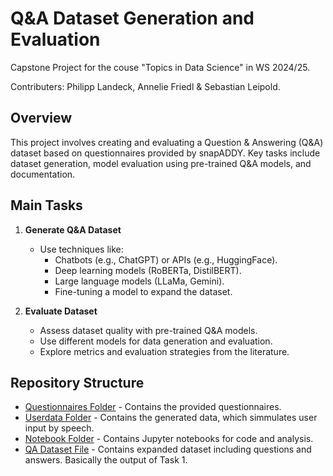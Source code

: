 # Q&A Dataset Generation and Evaluation

Capstone Project for the couse "Topics in Data Science" in WS 2024/25.

Contributers: Philipp Landeck, Annelie Friedl & Sebastian Leipold.

## Overview

This project involves creating and evaluating a Question & Answering (Q&A) dataset based on questionnaires provided by snapADDY. Key tasks include dataset generation, model evaluation using pre-trained Q&A models, and documentation.

## Main Tasks

1. **Generate Q&A Dataset**

   - Use techniques like:
     - Chatbots (e.g., ChatGPT) or APIs (e.g., HuggingFace).
     - Deep learning models (RoBERTa, DistilBERT).
     - Large language models (LLaMa, Gemini).
     - Fine-tuning a model to expand the dataset.

2. **Evaluate Dataset**
   - Assess dataset quality with pre-trained Q&A models.
   - Use different models for data generation and evaluation.
   - Explore metrics and evaluation strategies from the literature.

## Repository Structure

- [Questionnaires Folder](./questionnaires/) - Contains the provided questionnaires.
- [Userdata Folder](./userdata/) - Contains the generated data, which simmulates user input by speech.
- [Notebook Folder](./notebooks/) - Contains Jupyter notebooks for code and analysis.
- [QA Dataset File](./qa_dataset.json) - Contains expanded dataset including questions and answers. Basically the output of Task 1.
